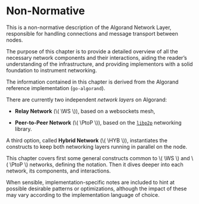 $$
\newcommand \WS {\mathrm{WS}}
\newcommand \PtoP {\mathrm{P2P}}
\newcommand \HYB {\mathrm{HYB}}
$$

# Non-Normative

This is a non-normative description of the Algorand Network Layer, responsible for
handling connections and message transport between nodes.

The purpose of this chapter is to provide a detailed overview of all the necessary
network components and their interactions, aiding the reader’s understanding of the
infrastructure, and providing implementors with a solid foundation to instrument networking.

The information contained in this chapter is derived from the Algorand reference
implementation (`go-algorand`).

There are currently two independent _network layers_ on Algorand:

- **Relay Network** (\\( \WS \\)), based on a websockets mesh,

- **Peer-to-Peer Network** (\\( \PtoP \\)), based on the [`libp2p`](https://libp2p.io/)
networking library.

A third option, called **Hybrid Network** (\\( \HYB \\)), instantiates the constructs
to keep both networking layers running in parallel on the node.

This chapter covers first some general constructs common to \\( \WS \\) and \\( \PtoP \\)
networks, defining the notation. Then it dives deeper into each network, its components,
and interactions.

When sensible, implementation-specific notes are included to hint at possible desirable
patterns or optimizations, although the impact of these may vary according to the
implementation language of choice.
